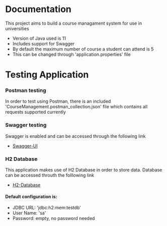 # Documentation
This project aims to build a course managament system for use in universities

* Version of Java used is 11
* Includes support for Swagger
* By default the maximum number of course a student can attend is 5
* This can be changed through 'application.properties' file

# Testing Application

### Postman testing
In order to test using Postman, there is an included 'CourseManagement.postman_collection.json' file which contains all requests supported currently

### Swagger testing
Swagger is enabled and can be accessed through the following link
* [Swagger-UI](http://localhost:8080/swagger-ui/)

### H2 Database
This application makes use of H2 Database in order to store data. Database can be accessed throuth the folllowing link
* [H2-Database](http://localhost:8080/h2-console/)
#### Default configuration is:
* JDBC URL:	'jdbc:h2:mem:testdb'
* User Name: 'sa'
* Password: empty, no password needed
